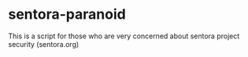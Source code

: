sentora-paranoid
================

This is a script for those who are very concerned about sentora project security (sentora.org)

